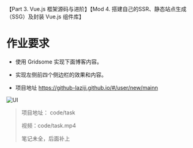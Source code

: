 【Part 3. Vue.js 框架源码与进阶】【Mod 4. 搭建自己的SSR、静态站点生成（SSG）及封装 Vue.js 组件库】

# 作业要求

 - 使用 Gridsome 实现下面博客内容。

 - 实现左侧前四个侧边栏的效果和内容。

 - 项目地址 https://github-laziji.github.io/#/user/new/mainn

![UI](https://tva1.sinaimg.cn/large/007S8ZIlgy1giuxj2f2ugj30kt0hlwhr.jpg)

> 项目地址： code/task
>
> 视频：code/task.mp4
>
> 笔记未全，后面补上
